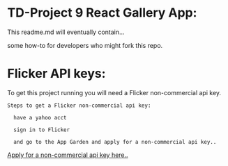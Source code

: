 # TD-Project 9 React Gallery App:

  This readme.md will eventually contain...

  some how-to for developers who might fork this repo.

# Flicker API keys:

  To get this project running you will need a Flicker non-commercial api key.

    Steps to get a Flicker non-commercial api key:

      have a yahoo acct

      sign in to Flicker

      and go to the App Garden and apply for a non-commercial api key..

[Apply for a non-commercial api key here..](https://www.flickr.com/services/apps/create/apply/)
